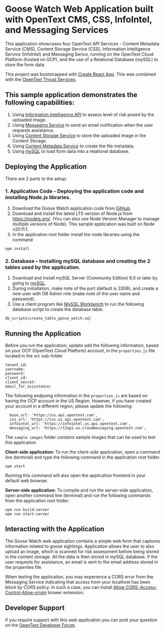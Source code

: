 # Goose Watch Web Application built with OpenText CMS, CSS, InfoIntel, and Messaging Services
This application showcases four OpenText API Services - Content Metadata Service (CMS), Content Storage Service (CSS), Information Intelligence Service (InfoIntel) and Messaging Serice, running on the OpenText Cloud Platform (hosted on GCP), and the use of a Relational Database (mySQL) to store the form data.

This project was bootstrapped with [Create React App](https://github.com/facebook/create-react-app). This was combined with the [OpenText Thrust Services](https://developer.opentext.com/services).

## This sample application demonstrates the following capabilities: 
 1. Using [Information Intelligence API](https://developer.opentext.com/services/products/information-intelligence) to assess level of risk posed by the uploaded image. 
 2. Using [Messaging Service](https://developer.opentext.com/services/products/messaging-service) to send an email notification when the user requests assistance.
 3. Using [Content Storage Service](https://developer.opentext.com/services/products/content-storage-service) to store the uploaded image in the Content Storage.
 4. Using [Content Metadata Service](https://developer.opentext.com/services/products/content-metadata-service) to create the file metadata.
 5. Using [mySQL](https://dev.mysql.com/) to load form data into a relational database.

## Deploying the Application
There are 2 parts to the setup:

### 1. Application Code - Deploying the application code and installing Node.js libraries.
  1. Download the Goose Watch application code from [GitHub](https://github.com/imaas-wynder/).
  2. Download and install the latest LTS version of Node.js from https://nodejs.org/. (You can also use Node Version Manager to manage multiple versions of Node). This sample application was built on Node v20.11.1.
  3. In the application root folder install the node libraries using the command 
```
npm install
```

### 2. Database – Installing mySQL database and creating the 2 tables used by the application.
  1. Download and install mySQL Server (Community Edition) 8.0 or later by going to [mySQL](https://dev.mysql.com/downloads/). 
  2. During installation, make note of the port (default is 3306), and create a new user with DB Admin role (make note of the user name and password).
  3. Use a client program like [MySQL Workbench](https://dev.mysql.com/downloads/workbench/) to run the following database script to create the database table.
```
db_scripts\create_table_goose_watch.sql
```

## Running the Application
Before you run the application, update add the following information, based on your OCP (OpenText Cloud Platform) account, in the `properties.js` file located in the src sub-folder
  ```
  tenant_id: 
  username: 
  password: 
  client_id: 
  client_secret: 
  email_for_assistance: 
  ``` 
  The following endpoing information in the `properties.js` are based on having the OCP account in the US Region. However, if you have created your account in a different region, please update the following:
  ```
    base_url: 'https://us.api.opentext.com',
    css_url: 'https://css.us.api.opentext.com',
    infointel_url: 'https://infointel.us.api.opentext.com',
    messaging_url: 'https://t2api.us.cloudmessaging.opentext.com',
  ```  

The `sample images` folder contains sample images that can be used to test this application
  
  
**Client-side application:** To run the client-side application, open a command line (terminal) and type the following command in the application root folder.
  ```
  npm start
  ```
Running this command will also open the application frontend in your default web browser.


**Server-side application:** To compile and run the server-side application, open another command line (terminal) and run the following commands from the application root folder.
  ```
  npm run build:server
  npm run start:server
  ```

## Interacting with the Application
The Goose Watch web application contains a simple web form that captures information related to goose sightings. Application allows the user to also upload an image, which is scanned for risk assessment before being stored in the content storage. All the data is then stored in mySQL database. If the user requests for assistance, an email is sent to the email address stored in the properties file.

When testing the application, you may experience a CORS error from the Messaging Service indicating that access from your localhost has been block by CORS policy. In such a case, you can install [Allow CORS: Access-Control-Allow-origin](https://mybrowseraddon.com/access-control-allow-origin.html) brower extension.

## Developer Support
If you require support with this web application you can post your question on the [OpenText Developer Forum](https://forums.opentext.com/forums/developer/categories/ot2-development).
